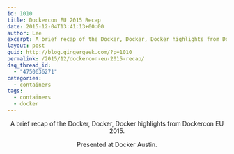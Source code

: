 ```yaml
---
id: 1010
title: Dockercon EU 2015 Recap
date: 2015-12-04T13:41:13+00:00
author: Lee
excerpt: A brief recap of the Docker, Docker, Docker highlights from Dockercon EU 2015. Presented at Docker Austin.
layout: post
guid: http://blog.gingergeek.com/?p=1010
permalink: /2015/12/dockercon-eu-2015-recap/
dsq_thread_id:
  - "4750636271"
categories:
  - containers
tags:
  - containers
  - docker
---
```

<p align="center">
  A brief recap of the Docker, Docker, Docker highlights from Dockercon EU 2015.
</p>

<div align="center">
</div>



<p align="center">
  Presented at Docker Austin.
</p>
